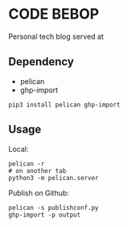 CODE BEBOP
================

Personal tech blog served at [](kinoubenkyou.github.io/code-bebop/)

Dependency
------------

* pelican
* ghp-import

```shell
pip3 install pelican ghp-import
```

Usage
--------

Local:

```shell
pelican -r
# on another tab
python3 -m pelican.server
```

Publish on Github:

```shell
pelican -s publishconf.py
ghp-import -p output
```

